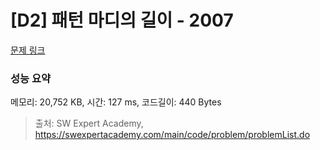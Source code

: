# [D2] 패턴 마디의 길이 - 2007 

[문제 링크](https://swexpertacademy.com/main/code/problem/problemDetail.do?contestProbId=AV5P1kNKAl8DFAUq) 

### 성능 요약

메모리: 20,752 KB, 시간: 127 ms, 코드길이: 440 Bytes



> 출처: SW Expert Academy, https://swexpertacademy.com/main/code/problem/problemList.do